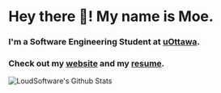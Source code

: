 # Hey there 👋! My name is Moe.

<!--
**moebachrouch/moebachrouch** is a ✨ _special_ ✨ repository because its `README.md` (this file) appears on your GitHub profile.-->

### I'm a Software Engineering Student at [uOttawa].

### Check out my [website] and my [resume].

<img align="left" alt="LoudSoftware's Github Stats" src="https://github-readme-stats.vercel.app/api?username=moebachrouch&show_icons=true&hide_border=true" />

[uOttawa]: https://www.uottawa.ca/en
[portfolio]: https://moebachrouch.github.io/
[resume]: https://www.moebachrouch.com/moe-bachrouch-resume.pdf
[website]: https://www.moebachrouch.com/
